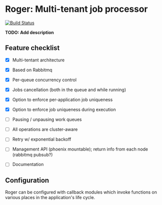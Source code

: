 # Roger: Multi-tenant job processor

[![Build Status](https://travis-ci.org/arjan/decorator.png?branch=master)](https://travis-ci.org/bettyblocks/roger)


**TODO: Add description**

## Feature checklist

- [x] Multi-tentant architecture
- [x] Based on Rabbitmq
- [x] Per-queue concurrency control
- [x] Jobs cancellation (both in the queue and while running)
- [x] Option to enforce per-application job uniqueness
- [x] Option to enforce job uniqueness during execution
- [ ] Pausing / unpausing work queues
- [ ] All operations are cluster-aware
- [ ] Retry w/ exponential backoff
- [ ] Management API (phoenix mountable); return info from each node (rabbitmq pubsub?)
- [ ] Documentation


## Configuration

Roger can be configured with callback modules which invoke functions
on various places in the application's life cycle.
